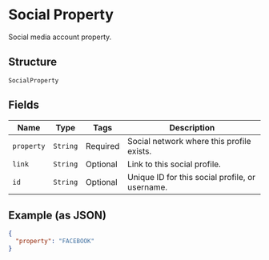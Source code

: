 
# Social Property

Social media account property.

## Structure

`SocialProperty`

## Fields

| Name | Type | Tags | Description |
|  --- | --- | --- | --- |
| `property` | `String` | Required | Social network where this profile exists. |
| `link` | `String` | Optional | Link to this social profile. |
| `id` | `String` | Optional | Unique ID for this social profile, or username. |

## Example (as JSON)

```json
{
  "property": "FACEBOOK"
}
```

